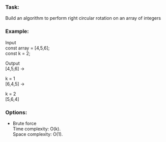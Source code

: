 ### Task:

Build an algorithm to perform right circular rotation on an array of integers

### Example:

Input  
const array = [4,5,6];  
const k = 2;

Output  
[4,5,6] ->

k = 1  
[6,4,5] ->

k = 2  
[5,6,4]

### Options:

- Brute force  
  Time complexity: O(k).  
  Space complexity: O(1).
